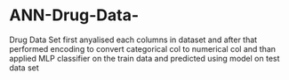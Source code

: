 # ANN-Drug-Data-
Drug Data Set
first anyalised each columns in dataset and after that performed encoding to convert categorical col to numerical col
and than applied MLP classifier on the train data and predicted using model on test data set
